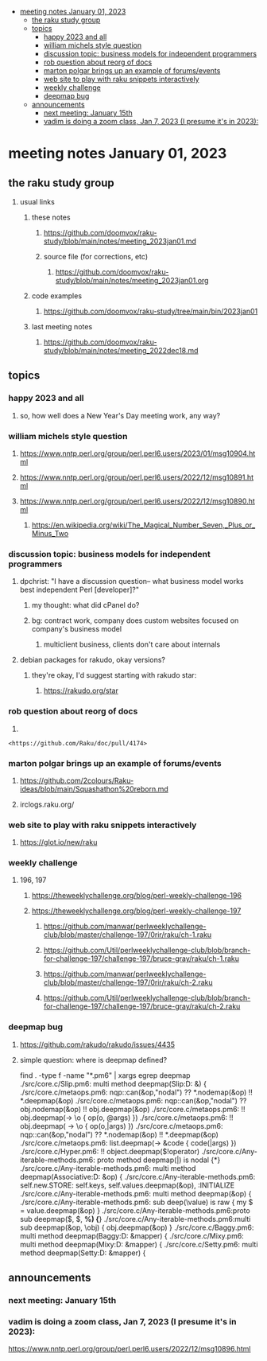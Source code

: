 - [meeting notes January 01, 2023](#org9d9a953)
  - [the raku study group](#orgef5aee9)
  - [topics](#org13c24e5)
    - [happy 2023 and all](#org0b02e28)
    - [william michels style question](#org2d2eb5f)
    - [discussion topic: business models for independent programmers](#orgb29cbc3)
    - [rob question about reorg of docs](#orgfed3129)
    - [marton polgar brings up an example of forums/events](#orgd524357)
    - [web site to play with raku snippets interactively](#orgaf0faca)
    - [weekly challenge](#org899ea3d)
    - [deepmap bug](#orgb1bc4a7)
  - [announcements](#org0db0ec7)
    - [next meeting: January 15th](#org4c2e50a)
    - [vadim is doing a zoom class, Jan 7, 2023 (I presume it's in 2023):](#org9fb1efc)


<a id="org9d9a953"></a>

# meeting notes January 01, 2023


<a id="orgef5aee9"></a>

## the raku study group

1.  usual links

    1.  these notes
    
        1.  <https://github.com/doomvox/raku-study/blob/main/notes/meeting_2023jan01.md>
        
        2.  source file (for corrections, etc)
        
            1.  <https://github.com/doomvox/raku-study/blob/main/notes/meeting_2023jan01.org>
    
    2.  code examples
    
        1.  <https://github.com/doomvox/raku-study/tree/main/bin/2023jan01>
    
    3.  last meeting notes
    
        1.  <https://github.com/doomvox/raku-study/blob/main/notes/meeting_2022dec18.md>


<a id="org13c24e5"></a>

## topics


<a id="org0b02e28"></a>

### happy 2023 and all

1.  so, how well does a New Year's Day meeting work, any way?


<a id="org2d2eb5f"></a>

### william michels style question

1.  <https://www.nntp.perl.org/group/perl.perl6.users/2023/01/msg10904.html>

2.  <https://www.nntp.perl.org/group/perl.perl6.users/2022/12/msg10891.html>

3.  <https://www.nntp.perl.org/group/perl.perl6.users/2022/12/msg10890.html>

    1.  <https://en.wikipedia.org/wiki/The_Magical_Number_Seven,_Plus_or_Minus_Two>


<a id="orgb29cbc3"></a>

### discussion topic: business models for independent programmers

1.  dpchrist: "I have a discussion question&#x2013; what business model works best independent Perl [developer]?"

    1.  my thought: what did cPanel do?
    
    2.  bg: contract work, company does custom websites focused on company's business model
    
        1.  multiclient business, clients don't care about internals

2.  debian packages for rakudo, okay versions?

    1.  they're okay, I'd suggest starting with rakudo star:
    
        1.  <https://rakudo.org/star>


<a id="orgfed3129"></a>

### rob question about reorg of docs

1.  

    <https://github.com/Raku/doc/pull/4174>


<a id="orgd524357"></a>

### marton polgar brings up an example of forums/events

1.  <https://github.com/2colours/Raku-ideas/blob/main/Squashathon%20reborn.md>

2.  irclogs.raku.org/


<a id="orgaf0faca"></a>

### web site to play with raku snippets interactively

1.  <https://glot.io/new/raku>


<a id="org899ea3d"></a>

### weekly challenge

1.  196, 197

    1.  <https://theweeklychallenge.org/blog/perl-weekly-challenge-196>
    
    2.  <https://theweeklychallenge.org/blog/perl-weekly-challenge-197>
    
        1.  <https://github.com/manwar/perlweeklychallenge-club/blob/master/challenge-197/0rir/raku/ch-1.raku>
        
        2.  <https://github.com/Util/perlweeklychallenge-club/blob/branch-for-challenge-197/challenge-197/bruce-gray/raku/ch-1.raku>
        
        3.  <https://github.com/manwar/perlweeklychallenge-club/blob/master/challenge-197/0rir/raku/ch-2.raku>
        
        4.  <https://github.com/Util/perlweeklychallenge-club/blob/branch-for-challenge-197/challenge-197/bruce-gray/raku/ch-2.raku>


<a id="orgb1bc4a7"></a>

### deepmap bug

1.  <https://github.com/rakudo/rakudo/issues/4435>

2.  simple question: where is deepmap defined?

    find . -type f -name "\*.pm6" | xargs egrep deepmap ./src/core.c/Slip.pm6: multi method deepmap(Slip:D: &) { ./src/core.c/metaops.pm6: nqp::can(&op,"nodal") ?? \*.nodemap(&op) !! \*.deepmap(&op) ./src/core.c/metaops.pm6: nqp::can(&op,"nodal") ?? obj.nodemap(&op) !! obj.deepmap(&op) ./src/core.c/metaops.pm6: !! obj.deepmap(-> \o { op(o, @args) }) ./src/core.c/metaops.pm6: !! obj.deepmap( -> \o { op(o,|args) }) ./src/core.c/metaops.pm6: nqp::can(&op,"nodal") ?? \*.nodemap(&op) !! \*.deepmap(&op) ./src/core.c/metaops.pm6: list.deepmap(-> &code { code(|args) }) ./src/core.c/Hyper.pm6: !! object.deepmap($!operator) ./src/core.c/Any-iterable-methods.pm6: proto method deepmap(|) is nodal {\*} ./src/core.c/Any-iterable-methods.pm6: multi method deepmap(Associative:D: &op) { ./src/core.c/Any-iterable-methods.pm6: self.new.STORE: self.keys, self.values.deepmap(&op), :INITIALIZE ./src/core.c/Any-iterable-methods.pm6: multi method deepmap(&op) { ./src/core.c/Any-iterable-methods.pm6: sub deep(\value) is raw { my $ = value.deepmap(&op) } ./src/core.c/Any-iterable-methods.pm6:proto sub deepmap($, $, **%) {**} ./src/core.c/Any-iterable-methods.pm6:multi sub deepmap(&op, \obj) { obj.deepmap(&op) } ./src/core.c/Baggy.pm6: multi method deepmap(Baggy:D: &mapper) { ./src/core.c/Mixy.pm6: multi method deepmap(Mixy:D: &mapper) { ./src/core.c/Setty.pm6: multi method deepmap(Setty:D: &mapper) {


<a id="org0db0ec7"></a>

## announcements


<a id="org4c2e50a"></a>

### next meeting: January 15th


<a id="org9fb1efc"></a>

### vadim is doing a zoom class, Jan 7, 2023 (I presume it's in 2023):

<https://www.nntp.perl.org/group/perl.perl6.users/2022/12/msg10896.html>
